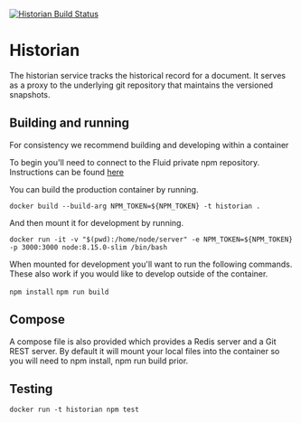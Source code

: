 [![Historian Build Status](https://offnet.visualstudio.com/_apis/public/build/definitions/0a22f611-6a4a-4416-a1bb-53ed7284aa21/7/badge)](https://offnet.visualstudio.com/officenet/_build/index?definitionId=7)

# Historian

The historian service tracks the historical record for a document. It serves as a proxy to the underlying git repository
that maintains the versioned snapshots.

## Building and running

For consistency we recommend building and developing within a container

To begin you'll need to connect to the Fluid private npm repository. Instructions can be found [here](../routerlicoius/README.md#authorizing-to-private-npm-feed)

You can build the production container by running.

`docker build --build-arg NPM_TOKEN=${NPM_TOKEN} -t historian .`

And then mount it for development by running.

`docker run -it -v "$(pwd):/home/node/server" -e NPM_TOKEN=${NPM_TOKEN} -p 3000:3000 node:8.15.0-slim /bin/bash`

When mounted for development you'll want to run the following commands. These also work if you would like to
develop outside of the container.

`npm install`
`npm run build`

## Compose

A compose file is also provided which provides a Redis server and a Git REST server. By default it will mount
your local files into the container so you will need to npm install, npm run build prior.

## Testing

`docker run -t historian npm test`
